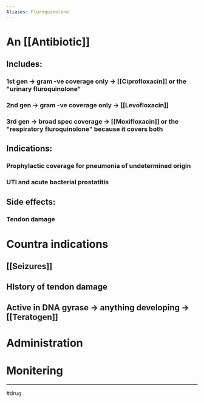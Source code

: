 ```yaml
---
Aliases: Fluroquinolone
---
```

# An [[Antibiotic]]
## Includes:
### 1st gen -> gram -ve coverage only -> [[Ciprofloxacin]] or the "urinary fluroquinolone"
### 2nd gen -> gram -ve coverage only -> [[Levofloxacin]]
### 3rd gen -> broad spec coverage -> [[Moxifloxacin]] or the "respiratory fluroquinolone" because it covers both
## Indications:
### Prophylactic coverage for pneumonia of undetermined origin 
### UTI and acute bacterial prostatitis 
## Side effects:
### Tendon damage
# Countra indications
## [[Seizures]]
## HIstory of tendon damage
## Active in DNA gyrase -> anything developing -> [[Teratogen]]
# Administration 
# Monitering 

---
#drug 